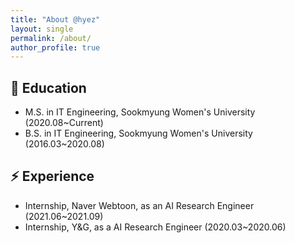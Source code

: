 ```yaml
---
title: "About @hyez"
layout: single
permalink: /about/
author_profile: true
---
```


<!-- 개인적으로 공부하고 연구한 것을 정리하고 공유하는 블로그입니다 😄  -->


## 🔭 <b>Education</b>
- M.S. in IT Engineering, Sookmyung Women's University (2020.08~Current)
- B.S. in IT Engineering, Sookmyung Women's University (2016.03~2020.08)


## ⚡ <b>Experience</b>
- Internship, Naver Webtoon, as an AI Research Engineer (2021.06~2021.09)
- Internship, Y&G, as a AI Research Engineer (2020.03~2020.06)